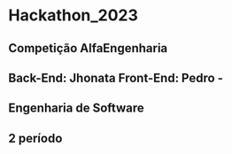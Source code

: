 # Hackathon_2023
## Competição AlfaEngenharia 
## Back-End: Jhonata Front-End: Pedro - 
## Engenharia de Software
## 2 período
